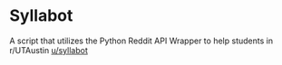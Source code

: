# Syllabot
A script that utilizes the Python Reddit API Wrapper to help students in r/UTAustin
[u/syllabot](https://www.reddit.com/user/syllabot/) 
